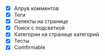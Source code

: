 - [x] Апрув комментов
- [x] Теги
- [x] Селекты на странице
- [x] Поиск с подсветкой
- [x] Категории на странице категорий
- [x] Тесты
- [x] Comfirmable
